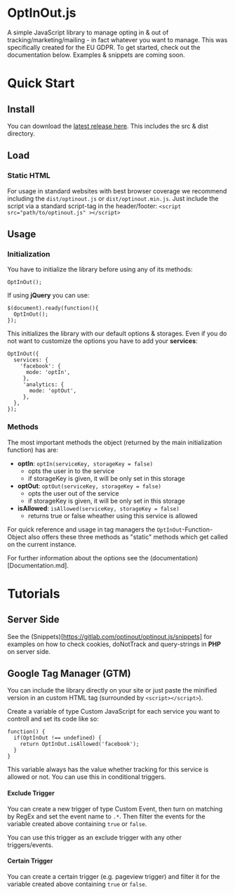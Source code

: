 # OptInOut.js

A simple JavaScript library to manage opting in & out of tracking/marketing/mailing - in fact whatever you want to manage. This was specifically created for the EU GDPR. 
To get started, check out the documentation below. Examples & snippets are coming soon.
# Quick Start
## Install
You can download the [latest release here](https://gitlab.com/optinout/optinout.js/tags).  This includes the src & dist directory. 
## Load
### Static HTML
For usage in standard websites with best browser coverage we recommend including the `dist/optinout.js` or `dist/optinout.min.js`.
Just include the script via a standard script-tag in the header/footer: 
`<script src="path/to/optinout.js" ></script>`
## Usage
### Initialization
You have to initialize the library before using any of its methods: 

    OptInOut(); 
    
If using **jQuery** you can use: 

    $(document).ready(function(){
      OptInOut();
    });

This initializes the library with our default options & storages. Even if you do not want to customize the options you have to add your **services**: 

    OptInOut({
	  services: {
	    'facebook': {
	      mode: 'optIn',
		 }, 
		 'analytics: {
		   mode: 'optOut',
		 },
	  },
    });
### Methods
The most important methods the object (returned by the main initialization function) has are:

 - **optIn**: `optIn(serviceKey, storageKey = false)`
	- opts the user in to the service
	- if storageKey is given, it will be only set in this storage
 - **optOut**: `optOut(serviceKey, storageKey = false)`
	- opts the user out of the service
	- if storageKey is given, it will be only set in this storage
 - **isAllowed**: `isAllowed(serviceKey, storageKey = false)`
	- returns true or false wheather using this service is allowed

For quick reference and usage in tag managers the `OptInOut`-Function-Object also offers these three methods as "static" methods which get called on the current instance.

For further information about the options see the (documentation)[Documentation.md].

# Tutorials
## Server Side
See the (Snippets)[https://gitlab.com/optinout/optinout.js/snippets] for examples on how to check cookies, doNotTrack and query-strings in **PHP** on server side.

## Google Tag Manager (GTM)
You can include the library directly on your site or just paste the minified version in an custom HTML tag (surrounded by `<script></script>`).

Create a variable of type Custom JavaScript for each service you want to controll and set its code like so: 
```
function() {
  if(OptInOut !== undefined) {
    return OptInOut.isAllowed('facebook');
  }
}
```
This variable always has the value whether tracking for this service is allowed or not. You can use this in conditional triggers.

#### Exclude Trigger
You can create a new trigger of type Custom Event, then turn on matching by RegEx and set the event name to `.*`. Then filter the events for the variable created above containing `true` or `false`.

You can use this trigger as an exclude trigger with any other triggers/events.

#### Certain Trigger
You can create a certain trigger (e.g. pageview trigger) and filter it for the variable created above containing `true` or `false`.
